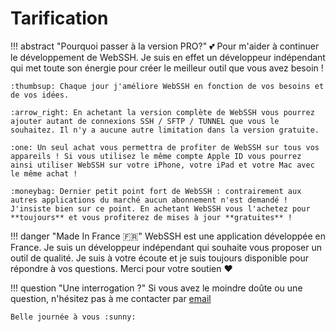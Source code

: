 # Tarification

!!! abstract "Pourquoi passer à la version PRO?"
    :two_hearts: Pour m'aider à continuer le développement de WebSSH. Je suis en effet un développeur indépendant qui met toute son énergie pour créer le meilleur outil que vous avez besoin !

    :thumbsup: Chaque jour j'améliore WebSSH en fonction de vos besoins et de vos idées.

    :arrow_right: En achetant la version complète de WebSSH vous pourrez ajouter autant de connexions SSH / SFTP / TUNNEL que vous le souhaitez. Il n'y a aucune autre limitation dans la version gratuite.

    :one: Un seul achat vous permettra de profiter de WebSSH sur tous vos appareils ! Si vous utilisez le même compte Apple ID vous pourrez ainsi utiliser WebSSH sur votre iPhone, votre iPad et votre Mac avec le même achat !

    :moneybag: Dernier petit point fort de WebSSH : contrairement aux autres applications du marché aucun abonnement n'est demandé ! J'insiste bien sur ce point. En achetant WebSSH vous l'achetez pour **toujours** et vous profiterez de mises à jour **gratuites** !

!!! danger "Made In France :fr:"
     WebSSH est une application développée en France. Je suis un développeur indépendant qui souhaite vous proposer un outil de qualité. Je suis à votre écoute et je suis toujours disponible pour répondre à vos questions. Merci pour votre soutien :heart:

!!! question "Une interrogation ?"
    Si vous avez le moindre doûte ou une question, n'hésitez pas à me contacter par [email](mailto:team@webssh.net)

    Belle journée à vous :sunny: